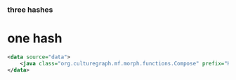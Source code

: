 
### three hashes
# one hash

```xml
<data source="data">
	<java class="org.culturegraph.mf.morph.functions.Compose" prefix="Hula " />
</data>
``` 
 
 
